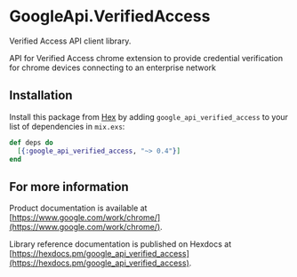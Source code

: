 # GoogleApi.VerifiedAccess

Verified Access API client library.

API for Verified Access chrome extension to provide credential verification for chrome devices connecting to an enterprise network

## Installation

Install this package from [Hex](https://hex.pm) by adding
`google_api_verified_access` to your list of dependencies in `mix.exs`:

```elixir
def deps do
  [{:google_api_verified_access, "~> 0.4"}]
end
```

## For more information

Product documentation is available at [https://www.google.com/work/chrome/](https://www.google.com/work/chrome/).

Library reference documentation is published on Hexdocs at
[https://hexdocs.pm/google_api_verified_access](https://hexdocs.pm/google_api_verified_access).
